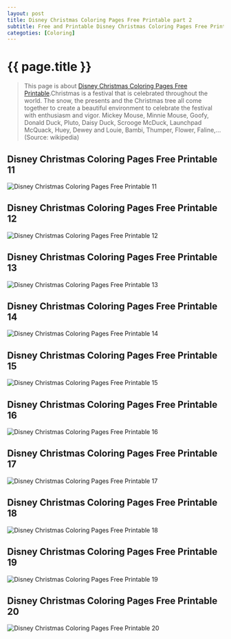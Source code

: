 ```yaml
---
layout: post
title: Disney Christmas Coloring Pages Free Printable part 2
subtitle: Free and Printable Disney Christmas Coloring Pages Free Printable part 2
categoties: [Coloring]
---
```

{{ page.title }}
================
> This page is about [Disney Christmas Coloring Pages Free Printable](https://hoanghabelle.github.io/).Christmas is a festival that is celebrated throughout the world. The snow, the presents and the Christmas tree all come together to create a beautiful environment to celebrate the festival with enthusiasm and vigor. Mickey Mouse, Minnie Mouse, Goofy, Donald Duck, Pluto, Daisy Duck, Scrooge McDuck, Launchpad McQuack, Huey, Dewey and Louie, Bambi, Thumper, Flower, Faline,... (Source: wikipedia)

## Disney Christmas Coloring Pages Free Printable 11
![Disney Christmas Coloring Pages Free Printable 11](https://hoanghabelle.github.io/images/Disney-Christmas-Coloring-Pages-Free-Printable%20(11).jpg "Disney Christmas Coloring Pages Free Printable 11")

## Disney Christmas Coloring Pages Free Printable 12
![Disney Christmas Coloring Pages Free Printable 12](https://hoanghabelle.github.io/images/Disney-Christmas-Coloring-Pages-Free-Printable%20(12).jpg "Disney Christmas Coloring Pages Free Printable 12")

## Disney Christmas Coloring Pages Free Printable 13
![Disney Christmas Coloring Pages Free Printable 13](https://hoanghabelle.github.io/images/Disney-Christmas-Coloring-Pages-Free-Printable%20(13).jpg "Disney Christmas Coloring Pages Free Printable 13")

## Disney Christmas Coloring Pages Free Printable 14
![Disney Christmas Coloring Pages Free Printable 14](https://hoanghabelle.github.io/images/Disney-Christmas-Coloring-Pages-Free-Printable%20(14).jpg "Disney Christmas Coloring Pages Free Printable 14")

<script async src="//pagead2.googlesyndication.com/pagead/js/adsbygoogle.js"></script><ins class="adsbygoogle" style="display:block" data-ad-format="fluid" data-ad-layout-key="-8i+1w-dq+e9+ft" data-ad-client="ca-pub-6753140515841889" data-ad-slot="6190446671"></ins> <script> (adsbygoogle = window.adsbygoogle || []).push({}); </script>

## Disney Christmas Coloring Pages Free Printable 15
![Disney Christmas Coloring Pages Free Printable 15](https://hoanghabelle.github.io/images/Disney-Christmas-Coloring-Pages-Free-Printable%20(15).jpg "Disney Christmas Coloring Pages Free Printable 15")

## Disney Christmas Coloring Pages Free Printable 16
![Disney Christmas Coloring Pages Free Printable 16](https://hoanghabelle.github.io/images/Disney-Christmas-Coloring-Pages-Free-Printable%20(16).jpg "Disney Christmas Coloring Pages Free Printable 16")

## Disney Christmas Coloring Pages Free Printable 17
![Disney Christmas Coloring Pages Free Printable 17](https://hoanghabelle.github.io/images/Disney-Christmas-Coloring-Pages-Free-Printable%20(17).jpg "Disney Christmas Coloring Pages Free Printable 17")

## Disney Christmas Coloring Pages Free Printable 18
![Disney Christmas Coloring Pages Free Printable 18](https://hoanghabelle.github.io/images/Disney-Christmas-Coloring-Pages-Free-Printable%20(18).jpg "Disney Christmas Coloring Pages Free Printable 18")

<script async src="//pagead2.googlesyndication.com/pagead/js/adsbygoogle.js"></script><ins class="adsbygoogle" style="display:block" data-ad-format="fluid" data-ad-layout-key="-8i+1w-dq+e9+ft" data-ad-client="ca-pub-6753140515841889" data-ad-slot="6190446671"></ins> <script> (adsbygoogle = window.adsbygoogle || []).push({}); </script>

## Disney Christmas Coloring Pages Free Printable 19
![Disney Christmas Coloring Pages Free Printable 19](https://hoanghabelle.github.io/images/Disney-Christmas-Coloring-Pages-Free-Printable%20(19).jpg "Disney Christmas Coloring Pages Free Printable 19")

## Disney Christmas Coloring Pages Free Printable 20
![Disney Christmas Coloring Pages Free Printable 20](https://hoanghabelle.github.io/images/Disney-Christmas-Coloring-Pages-Free-Printable%20(20).jpg "Disney Christmas Coloring Pages Free Printable 20")

